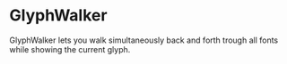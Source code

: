 GlyphWalker
===================

GlyphWalker lets you walk simultaneously back and forth trough all fonts while showing the current glyph.

